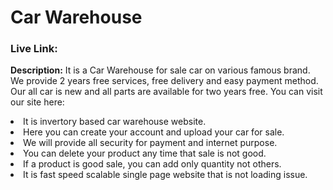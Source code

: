 <h1>Car Warehouse</h1>
<h3>Live Link:</h3>
<p><strong>Description:</strong>
It is a Car Warehouse for sale car on various famous brand. We provide 2 years free services, free delivery and easy payment method. Our all car is new and all parts are available for two years free. You can visit our site here:
<p>
<li>It is invertory based car warehouse website.</li>
<li>Here you can create your account and upload your car for sale.</li>
<li>We will provide all security for payment and internet purpose.</li>
<li>You can delete your product any time that sale is not good.</li>
<li>If a product is good sale, you can add only quantity not others.</li>
<li>It is fast speed scalable single page website that is not loading issue.</li>
